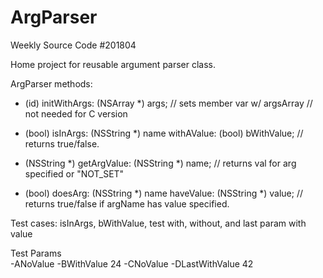 # ArgParser
Weekly Source Code #201804

Home project for reusable argument parser class.  

ArgParser methods:
- (id) initWithArgs: (NSArray *) args;
// sets member var w/ argsArray
// not needed for C version 

- (bool) isInArgs: (NSString *) name withAValue: (bool) bWithValue;
// returns true/false.

- (NSString *) getArgValue: (NSString *) name;
// returns val for arg specified or "NOT_SET" 

- (bool) doesArg: (NSString *) name haveValue: (NSString *) value;
// returns true/false if argName has value specified.

Test cases:
isInArgs, bWithValue, test with, without, and last param with value 

Test Params    
-ANoValue -BWithValue 24 -CNoValue -DLastWithValue 42

